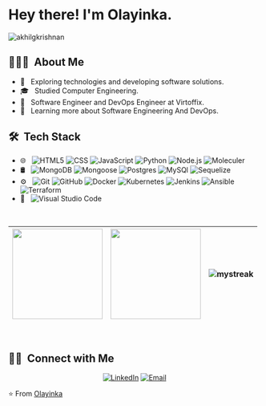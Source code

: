 # Hey there! I'm Olayinka.

<p align="left"> <img src="https://komarev.com/ghpvc/?username=Horleryheancarh" alt="akhilgkrishnan" /> </p>

## 👨🏻‍💻 &nbsp;About Me 

- 🤔 &nbsp; Exploring technologies and developing software solutions.
- 🎓 &nbsp; Studied Computer Engineering.
- 💼 &nbsp; Software Engineer and DevOps Engineer at Virtoffix.
- 🌱 &nbsp; Learning more about Software Engineering And DevOps.

## 🛠 &nbsp;Tech Stack

- 🌐 &nbsp;
  ![HTML5](https://img.shields.io/badge/-HTML5-333333?style=flat&logo=HTML5)
  ![CSS](https://img.shields.io/badge/-CSS-333333?style=flat&logo=CSS3&logoColor=1572B6)
  ![JavaScript](https://img.shields.io/badge/-JavaScript-333333?style=flat&logo=javascript)
  ![Python](https://img.shields.io/badge/-Python-333333?style=flat&logo=python)
  ![Node.js](https://img.shields.io/badge/-Node.js-333333?style=flat&logo=node.js)
  ![Moleculer](https://img.shields.io/badge/-Moleculer-333333?style=flat&logo=moleculer)
- 🛢 &nbsp;
  ![MongoDB](https://img.shields.io/badge/-MongoDB-333333?style=flat&logo=mongodb)
  ![Mongoose](https://img.shields.io/badge/-Mongoose-333333?style=flat&logo=mongodb)
  ![Postgres](https://img.shields.io/badge/-PostgreSQL-333333?style=flat&logo=postgresql)
  ![MySQl](https://img.shields.io/badge/-MySQL-333333?style=flat&logo=mysql)
  ![Sequelize](https://img.shields.io/badge/-Sequelize-333333?style=flat&logo=sequelize)
- ⚙️ &nbsp;
  ![Git](https://img.shields.io/badge/-Git-333333?style=flat&logo=git)
  ![GitHub](https://img.shields.io/badge/-GitHub-333333?style=flat&logo=github)
  ![Docker](https://img.shields.io/badge/-Docker-333333?logo=docker&style=flat)
  ![Kubernetes](https://img.shields.io/badge/-Kubernetes-333333?logo=kubernetes&style=flat)
  ![Jenkins](https://img.shields.io/badge/-Jenkins-333333?logo=jenkins&style=flat)
  ![Ansible](https://img.shields.io/badge/-Ansible-333333?logo=ansible&style=flat)
  ![Terraform](https://img.shields.io/badge/-Terraform-333333?logo=terraform&style=flat)
- 🔧 &nbsp;
  ![Visual Studio Code](https://img.shields.io/badge/-Visual%20Studio%20Code-333333?style=flat&logo=visual-studio-code&logoColor=007ACC)


<br/>

| <img height="180em" src="https://github-readme-stats.vercel.app/api?username=Horleryheancarh&theme=tokyonight&show_icons=true&layout=compact" /> | <img height="180em" src="https://github-readme-stats.vercel.app/api/top-langs/?username=Horleryheancarh&theme=tokyonight&layout=compact" /> | <img src="https://github-readme-streak-stats.herokuapp.com/?user=Horleryheancarh&theme=tokyonight" alt="mystreak"/> |
|-----------------|-----------------|-------------------|

<br/>

## 🤝🏻 &nbsp;Connect with Me 

<p align="center">
<a href="https://www.linkedin.com/in/horleryheancarh/"><img alt="LinkedIn" src="https://img.shields.io/badge/LinkedIn-Olayinka Oladipo-blue?style=flat-square&logo=linkedin"></a>
<a href="mailto:oladipoolayinka7@gmail.com"><img alt="Email" src="https://img.shields.io/badge/Email-oladipoolayinka7@gmail.com-blue?style=flat-square&logo=gmail"></a>
</p >

⭐️ From [Olayinka](https://github.com/Horleryheancarh)
